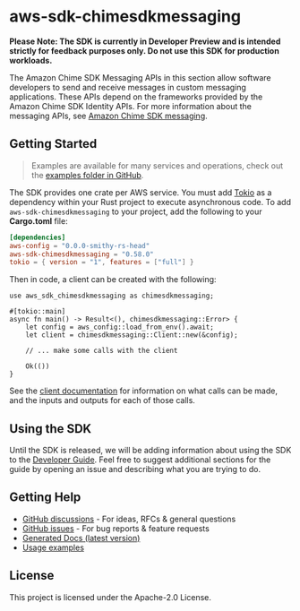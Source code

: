 # aws-sdk-chimesdkmessaging

**Please Note: The SDK is currently in Developer Preview and is intended strictly for
feedback purposes only. Do not use this SDK for production workloads.**

The Amazon Chime SDK Messaging APIs in this section allow software developers to send and receive messages in custom messaging applications. These APIs depend on the frameworks provided by the Amazon Chime SDK Identity APIs. For more information about the messaging APIs, see [Amazon Chime SDK messaging](https://docs.aws.amazon.com/chime/latest/APIReference/API_Operations_Amazon_Chime_SDK_Messaging.html).

## Getting Started

> Examples are available for many services and operations, check out the
> [examples folder in GitHub](https://github.com/awslabs/aws-sdk-rust/tree/main/examples).

The SDK provides one crate per AWS service. You must add [Tokio](https://crates.io/crates/tokio)
as a dependency within your Rust project to execute asynchronous code. To add `aws-sdk-chimesdkmessaging` to
your project, add the following to your **Cargo.toml** file:

```toml
[dependencies]
aws-config = "0.0.0-smithy-rs-head"
aws-sdk-chimesdkmessaging = "0.58.0"
tokio = { version = "1", features = ["full"] }
```

Then in code, a client can be created with the following:

```rust,no_run
use aws_sdk_chimesdkmessaging as chimesdkmessaging;

#[tokio::main]
async fn main() -> Result<(), chimesdkmessaging::Error> {
    let config = aws_config::load_from_env().await;
    let client = chimesdkmessaging::Client::new(&config);

    // ... make some calls with the client

    Ok(())
}
```

See the [client documentation](https://docs.rs/aws-sdk-chimesdkmessaging/latest/aws_sdk_chimesdkmessaging/client/struct.Client.html)
for information on what calls can be made, and the inputs and outputs for each of those calls.

## Using the SDK

Until the SDK is released, we will be adding information about using the SDK to the
[Developer Guide](https://docs.aws.amazon.com/sdk-for-rust/latest/dg/welcome.html). Feel free to suggest
additional sections for the guide by opening an issue and describing what you are trying to do.

## Getting Help

* [GitHub discussions](https://github.com/awslabs/aws-sdk-rust/discussions) - For ideas, RFCs & general questions
* [GitHub issues](https://github.com/awslabs/aws-sdk-rust/issues/new/choose) - For bug reports & feature requests
* [Generated Docs (latest version)](https://awslabs.github.io/aws-sdk-rust/)
* [Usage examples](https://github.com/awslabs/aws-sdk-rust/tree/main/examples)

## License

This project is licensed under the Apache-2.0 License.

